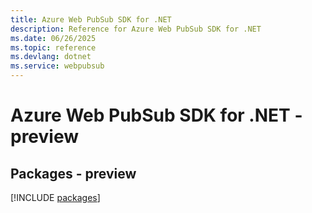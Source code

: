 ```yaml
---
title: Azure Web PubSub SDK for .NET
description: Reference for Azure Web PubSub SDK for .NET
ms.date: 06/26/2025
ms.topic: reference
ms.devlang: dotnet
ms.service: webpubsub
---
```

# Azure Web PubSub SDK for .NET - preview
## Packages - preview
[!INCLUDE [packages](web-pubsub-index.md)]